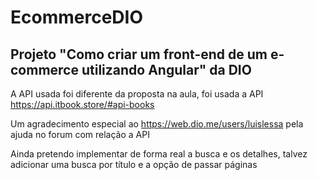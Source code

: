 # EcommerceDIO

## Projeto "Como criar um front-end de um e-commerce utilizando Angular" da DIO

A API usada foi diferente da proposta na aula, foi usada a API <https://api.itbook.store/#api-books>

Um agradecimento especial ao <https://web.dio.me/users/luislessa> pela ajuda no forum com relação a API

Ainda pretendo implementar de forma real a busca e os detalhes, talvez adicionar uma busca por título e a opção de passar páginas
